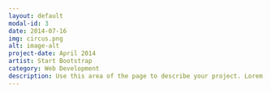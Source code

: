 ```yaml
---
layout: default
modal-id: 3
date: 2014-07-16
img: circus.png
alt: image-alt
project-date: April 2014
artist: Start Bootstrap
category: Web Development
description: Use this area of the page to describe your project. Lorem ipsum dolor sit amet, consectetur adipisicing elit. Mollitia neque assumenda ipsam nihil, molestias magnam, recusandae quos quis inventore quisquam velit asperiores, vitae? Reprehenderit soluta, eos quod consequuntur itaque. Nam.
---
```

